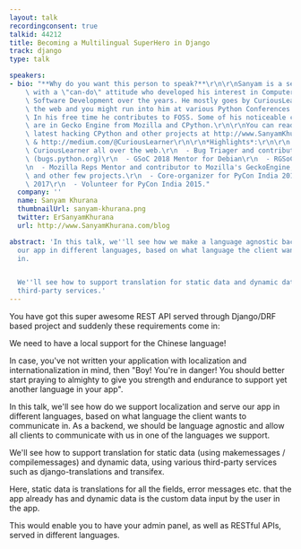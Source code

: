 ```yaml
---
layout: talk
recordingconsent: true
talkid: 44212
title: Becoming a Multilingual SuperHero in Django
track: django
type: talk

speakers:
- bio: "**Why do you want this person to speak?**\r\n\r\nSanyam is a self-taught programmer\
    \ with a \"can-do\" attitude who developed his interest in Computer Science and\
    \ Software Development over the years. He mostly goes by CuriousLearner all over\
    \ the web and you might run into him at various Python Conferences and local meetups.\
    \ In his free time he contributes to FOSS. Some of his noticeable contributions\
    \ are in Gecko Engine from Mozilla and CPython.\r\n\r\nYou can read about his\
    \ latest hacking CPython and other projects at http://www.SanyamKhurana.com/blog\
    \ & http://medium.com/@CuriousLearner\r\n\r\n*Highlights*:\r\n\r\n  - Goes by\
    \ CuriousLearner all over the web.\r\n  - Bug Triager and contributor to CPython\
    \ (bugs.python.org)\r\n  - GSoC 2018 Mentor for Debian\r\n  - RGSoC 2016 Mentor\r\
    \n  - Mozilla Reps Mentor and contributor to Mozilla's GeckoEngine, Add-ons ecosystem,\
    \ and other few projects.\r\n  - Core-organizer for PyCon India 2016 & PyCon India\
    \ 2017\r\n  - Volunteer for PyCon India 2015."
  company: ''
  name: Sanyam Khurana
  thumbnailUrl: sanyam-khurana.png
  twitter: ErSanyamKhurana
  url: http://www.SanyamKhurana.com/blog

abstract: 'In this talk, we''ll see how we make a language agnostic backend, to serve
  our app in different languages, based on what language the client wants to communicate
  in.


  We''ll see how to support translation for static data and dynamic data, using various
  third-party services.'
---
```

You have got this super awesome REST API served through Django/DRF based project and suddenly these requirements come in:

We need to have a local support for the Chinese language!

In case, you've not written your application with localization and internationalization in mind, then  "Boy! You're in danger! You should better start praying to almighty to give you strength and endurance to support yet another language in your app".

In this talk, we'll see how do we support localization and serve our app in different languages, based on what language the client wants to communicate in. As a backend, we should be language agnostic and allow all clients to communicate with us in one of the languages we support.

We'll see how to support translation for static data (using makemessages / compilemessages) and dynamic data, using various third-party services such as django-translations and transifex.

Here, static data is translations for all the fields, error messages etc. that the app already has and dynamic data is the custom data input by the user in the app.

This would enable you to have your admin panel, as well as RESTful APIs, served in different languages.

